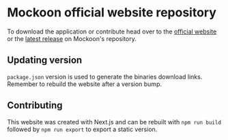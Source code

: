 # Mockoon official website repository

To download the application or contribute head over to the [official website](https://mockoon.com/#download) or the [latest release](https://github.com/mockoon/mockoon/releases/latest) on Mockoon's repository.

## Updating version

`package.json` version is used to generate the binaries download links. Remember to rebuild the website after a version bump.

## Contributing

This website was created with Next.js and can be rebuilt with `npm run build` followed by `npm run export` to export a static version.
